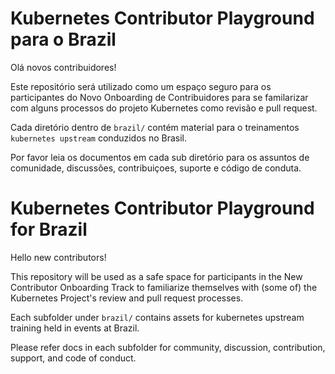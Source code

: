 # Kubernetes Contributor Playground para o Brazil

Olá novos contribuidores!

Este repositório será utilizado como um espaço seguro para os participantes do Novo Onboarding de Contribuidores para se familarizar com alguns processos do projeto Kubernetes como revisão e pull request.

Cada diretório dentro de `brazil/` contém material para o treinamentos `kubernetes upstream` conduzidos no Brasil.

Por favor leia os documentos em cada sub diretório para os assuntos de comunidade, discussões, contribuiçoes, suporte e código de conduta.

# Kubernetes Contributor Playground for Brazil

Hello new contributors!

This repository will be used as a safe space for participants in the New Contributor Onboarding Track to familiarize themselves with (some of) the Kubernetes Project's review and pull request processes.

Each subfolder under `brazil/` contains assets for kubernetes upstream training held in events at Brazil.

Please refer docs in each subfolder for community, discussion, contribution, support, and code of conduct.